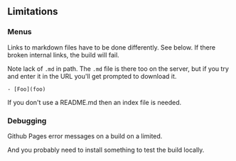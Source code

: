 ## Limitations

### Menus

Links to markdown files have to be done differently. See below. If there broken internal links, the build will fail.

Note lack of `.md` in path. The `.md` file is there too on the server, but if you try and enter it in the URL you'll get prompted to download it.

```
- [Foo](foo)
```

If you don't use a README.md then an index file is needed.

### Debugging

Github Pages error messages on a build on a limited.

And you probably need to install something to test the build locally.
